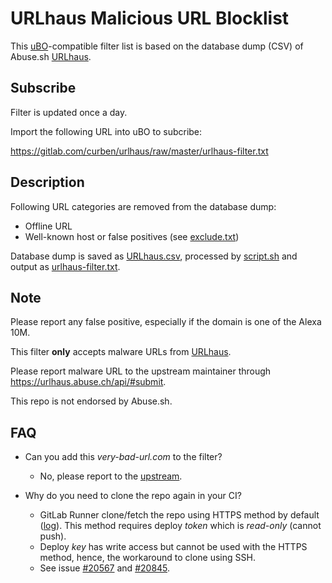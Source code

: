 # URLhaus Malicious URL Blocklist

This [uBO](https://github.com/gorhill/uBlock/)-compatible filter list is based on the database dump (CSV) of Abuse.sh [URLhaus](https://urlhaus.abuse.ch/).

## Subscribe

Filter is updated once a day.

Import the following URL into uBO to subcribe:

https://gitlab.com/curben/urlhaus/raw/master/urlhaus-filter.txt

## Description

Following URL categories are removed from the database dump:

- Offline URL
- Well-known host or false positives (see [exclude.txt](exclude.txt))

Database dump is saved as [URLhaus.csv](URLhaus.csv), processed by [script.sh](script.sh) and output as [urlhaus-filter.txt](urlhaus-filter.txt).

## Note

Please report any false positive, especially if the domain is one of the Alexa 10M.

This filter **only** accepts malware URLs from [URLhaus](https://urlhaus.abuse.ch/).

Please report malware URL to the upstream maintainer through https://urlhaus.abuse.ch/api/#submit.

This repo is not endorsed by Abuse.sh.

## FAQ

- Can you add this *very-bad-url.com* to the filter?
	+ No, please report to the [upstream](https://urlhaus.abuse.ch/api/#submit).

- Why do you need to clone the repo again in your CI?
	+ GitLab Runner clone/fetch the repo using HTTPS method by default ([log](https://gitlab.com/curben/urlhaus/-/jobs/105979394)). This method requires deploy *token* which is *read-only* (cannot push).
	+ Deploy *key* has write access but cannot be used with the HTTPS method, hence, the workaround to clone using SSH.
	+ See issue [#20567](https://gitlab.com/gitlab-org/gitlab-ce/issues/20567) and [#20845](https://gitlab.com/gitlab-org/gitlab-ce/issues/20845).
